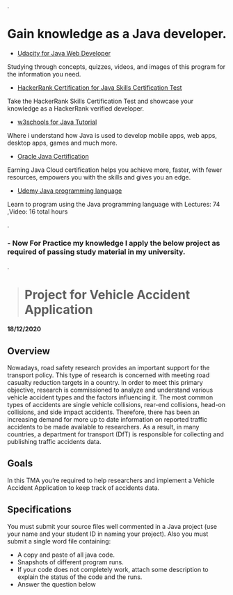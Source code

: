

.




# Gain knowledge as a Java developer.







- [Udacity for  Java Web Developer](https://www.udacity.com/course/java-developer-nanodegree--nd035)


Studying through concepts, quizzes, videos, and images of this program for the information you need.



- [HackerRank Certification for Java Skills Certification Test](https://www.hackerrank.com/skills-verification/java_basic)



Take the HackerRank Skills Certification Test and showcase your knowledge as a HackerRank verified developer.





- [w3schools for Java Tutorial](https://www.w3schools.com/java/)



Where i understand how Java is used to develop mobile apps, web apps, desktop apps, games and much more.




- [Oracle Java Certification](https://education.oracle.com/oracle-certification-path/pFamily_48)



Earning Java Cloud certification helps you achieve more, faster, with fewer resources, empowers you with the skills and gives you an edge.



- [Udemy Java programming language ](https://www.udemy.com/share/101qZMAkYdcV5QTXo=/)



Learn to program using the Java programming language with Lectures: 74 ,Video: 16 total hours






.









### - Now For Practice my knowledge I apply the below project as required of passing study material in my university.




.





> # Project for Vehicle Accident Application
 
 
 
 
 
 
 
 
**18/12/2020**
 


## Overview



Nowadays, road safety research provides an important support for the transport policy. This type of research is concerned with meeting road casualty reduction targets in a country. In order to meet this primary objective, research is commissioned to analyze and understand various vehicle accident types and the factors influencing it. The most common types of accidents are single vehicle collisions, rear-end collisions, head-on collisions, and side impact accidents. Therefore, there has been an increasing demand for more up to date information on reported traffic accidents to be made available to researchers. As a result, in many countries, a department for transport (DfT) is responsible for collecting and publishing traffic accidents data. 



## Goals


In this TMA you’re required to help researchers and implement a Vehicle Accident Application to keep track of accidents data.


## Specifications


You must submit your source files well commented in a Java project (use your name and your student ID in naming your project).
Also you must submit a single word file containing: 


 - A copy and paste of all java code. 
 - Snapshots of different program runs.
 - If your code does not completely work, attach some description to explain the status of the code and the runs. 
 - Answer the question below
